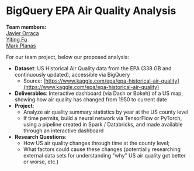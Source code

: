 # BigQuery EPA Air Quality Analysis

**Team members:**
<br>[Javier Orraca](https://javorraca.github.io/Home/)
<br>[Yiting Fu](https://github.com/Yiting2018)
<br>[Mark Planas](https://github.com/markplanas)

For our team project, below our proposed analysis:

* **Dataset**: US Historical Air Quality data from the EPA (338 GB and continuously updated), accessible via BigQuery
  * Source: [https://www.kaggle.com/epa/epa-historical-air-quality](https://www.kaggle.com/epa/epa-historical-air-quality)
* **Deliverables**: Interactive dashboard (via Dash or Bokeh) of a US map, showing how air quality has changed from 1950 to current date
* **Project**:
  * Analyze air quality summary statistics by year at the US county level
  * If time permits, build a neural network via TensorFlow or PyTorch, using a pipeline created in Spark / Databricks, and made available through an interactive dashboard
* **Research Questions**:
  * How US air quality changes through time at the county level;
  * What factors could cause these changes (potentially researching external data sets for understanding "why" US air quality got better or worse, etc.)